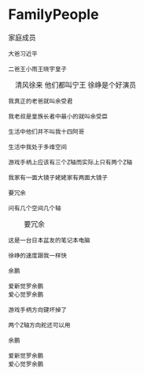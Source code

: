 # FamilyPeople
家庭成员

    大爸习近平
  
    二爸王小雨王晓宇皇子
  　清风徐来
    他们都叫宁王
    徐峥是个好演员
    
    我真正的老爸就叫余受君
    
    我老叔是皇族长者中最小的就叫余受臣
    
    生活中他们并不叫我十四阿哥
    
    生活中我处于多维空间
    
    游戏手柄上应该有三个Z轴而实际上只有两个Z轴
    
    我家有一面大镜子姥姥家有两面大镜子
    
    要冗余
    
    问有几个空间几个轴

　　   要冗余
    
    这是一台日本盆友的笔记本电脑
    
    徐峥的速度跟我一样快
    
    余鹏
    
    爱新觉罗余鹏
    爱心觉罗余鹏
    
    游戏手柄方向键坏掉了
    
    两个Z轴方向舵还可以用
    
    余鹏
    
    爱新觉罗余鹏
    爱心觉罗余鹏
    
    
    
    
